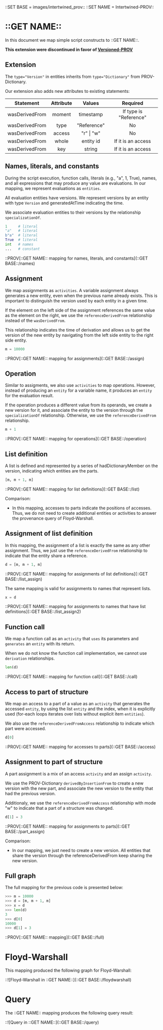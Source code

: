 ::SET BASE = images/intertwined_prov::
::SET NAME = Intertwined-PROV::

# ::GET NAME::

In this document we map simple script constructs to ::GET NAME::.

**This extension were discontinued in favor of [Versioned-PROV](versioned-prov.md)**

## Extension

The `type="Version"` in entities inherits from `type="Dictionary"` from PROV-Dictionary.

Our extension also adds new attributes to existing statements:

| Statement      | Attribute    | Values         | Required               |
|:--------------:|:------------:|:--------------:|:----------------------:|
| wasDerivedFrom | moment       | timestamp      | If type is "Reference" |
| wasDerivedFrom | type         | "Reference"    | No                     |
| wasDerivedFrom | access       | "r" &#124; "w" | No                     |
| wasDerivedFrom | whole        | entity id      | If it is an access     |
| wasDerivedFrom | key          | string         | If it is an access     |


## Names, literals, and constants

During the script execution, function calls, literals (e.g., "a", 1, True), names, and all expressions that may produce any value are evaluations. In our mapping, we represent evaluations as `entities`.

All evaluation entities have versions. We represent versions by an entity with type `Version` and generatedAtTime indicating the time.

We associate evaluation entities to their versions by the relationship `specializationOf`.


```python
1     # literal
"a"   # literal
b"a"  # literal
True  # literal
int   # names
...   # constant
```

::PROV[::GET NAME:: mapping for names, literals, and constants](::GET BASE::/names)

## Assignment

We map assignments as `activities`. A variable assignment always generates a new entity, even when the previous name already exists. This is important to distinguish the version used by each entity in a given time.

If the element on the left side of the assignment references the same value as the element on the right, we use the `referenceDerivedFrom` relationship instead of the `wasDerivedFrom`.

This relationship indicates the time of derivation and allows us to get the version of the new entity by navigating from the left side entity to the right side entity.

```python
m = 10000
```

::PROV[::GET NAME:: mapping for assignments](::GET BASE::/assign)

## Operation

Similar to assigments, we also use `activities` to map operations. However, instead of producing an `entity` for a variable name, it produces an `entity` for the evaluation result.

If the operation produces a different value from its operands, we create a new version for it, and associate the entity to the version through the `specializationOf` relationship. Otherwise, we use the `referenceDerivedFrom` relationship.

```python
m + 1
```

::PROV[::GET NAME:: mapping for operations](::GET BASE::/operation)


## List definition

A list is defined and represented by a series of hadDictionaryMember on the version, indicating which entities are the parts.

```python
[m, m + 1, m]
```

::PROV[::GET NAME:: mapping for list definitions](::GET BASE::/list)


Comparison:

* In this mapping, accesses to parts indicate the positions of accesses. Thus, we do not need to create additional entities or activities to answer the provenance query of Floyd-Warshall.


## Assignment of list definition

In this mapping, the assignment of a list is exactly the same as any other assignment. Thus, we just use the `referenceDerivedFrom` relationship to indicate that the entity share a reference.

```python
d = [m, m + 1, m]
```

::PROV[::GET NAME:: mapping for assignments of list definitions](::GET BASE::/list_assign)

The same mapping is valid for assignments to names that represent lists.

```python
x = d
```

::PROV[::GET NAME:: mapping for assignments to names that have list definitions](::GET BASE::/list_assign2)

## Function call

We map a function call as an `activity` that `uses` its parameters and `generates` an `entity` with its return.

When we do not know the function call implementation, we cannot use `derivation` relationships.

```python
len(d)
```

::PROV[::GET NAME:: mapping for function call](::GET BASE::/call)

## Access to part of structure

We map an access to a part of a value as an `activity` that generates the accessed `entity`, by using the list `entity` and the index, when it is explicitly used (for-each loops iterates over lists without explicit item `entities`).

We also use the `referenceDerivedFromAccess` relationship to indicate which part were accessed.

```python
d[0]
```

::PROV[::GET NAME:: mapping for accesses to parts](::GET BASE::/access)

## Assignment to part of structure

A part assignment is a mix of an access `activity` and an assign `activity`.

We use the PROV-Dictionary `derivedByInsertionFrom` to create a new version with the new part, and associate the new version to the entity that had the previous version.

Additionaly, we use the `referenceDerivedFromAccess` relationship with mode "w" to indicate that a part of a structure was changed.


```python
d[1] = 3
```

::PROV[::GET NAME:: mapping for assignments to parts](::GET BASE::/part_assign)

Comparison:

* In our mapping, we just need to create a new version. All entities that share the version through the referenceDerivedFrom keep sharing the new version.

## Full graph

The full mapping for the previous code is presented below:

```python
>>> m = 10000
>>> d = [m, m + 1, m]
>>> x = d
>>> len(d)
3
>>> d[0]
10000
>>> d[1] = 3
```

::PROV[::GET NAME:: mapping](::GET BASE::/full)

# Floyd-Warshall

This mapping produced the following graph for Floyd-Warshall:

::![Floyd-Warshall in ::GET NAME::](::GET BASE::/floydwarshall)

# Query

The ::GET NAME:: mapping produces the following query result:

::![Query in ::GET NAME::](::GET BASE::/query)
